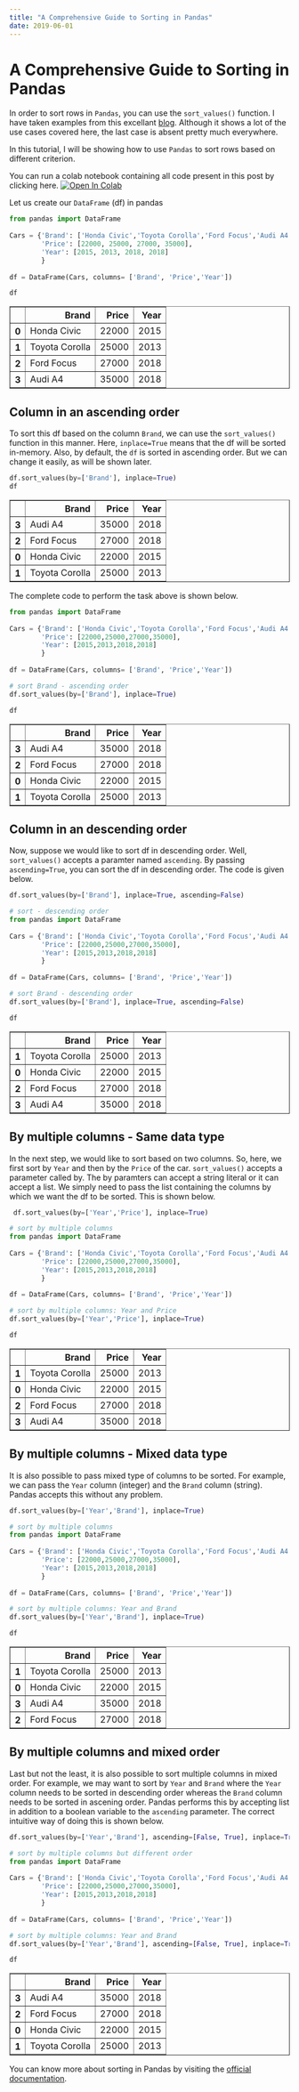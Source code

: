 ```yaml
---
title: "A Comprehensive Guide to Sorting in Pandas"
date: 2019-06-01
---
```

# A Comprehensive Guide to Sorting in Pandas

In order to sort rows in `Pandas`, you can use the `sort_values()` function. I have taken examples from this excellant [blog](https://datatofish.com/sort-pandas-dataframe/). Although it shows a lot of the use cases covered here, the last case is absent pretty much everywhere.

In this tutorial, I will be showing how to use `Pandas` to sort rows based on different criterion.

You can run a colab notebook containing all code present in this post by clicking here.
<a href="https://colab.research.google.com/gist/somnathrakshit/88a4684a1eb97b782b07a2f758ad3e3c/pandas_sort.ipynb" target="_parent"><img src="https://colab.research.google.com/assets/colab-badge.svg" alt="Open In Colab"/></a>

Let us create our `DataFrame` (df) in pandas
```python
from pandas import DataFrame
 
Cars = {'Brand': ['Honda Civic','Toyota Corolla','Ford Focus','Audi A4'],
        'Price': [22000, 25000, 27000, 35000],
        'Year': [2015, 2013, 2018, 2018]
        }
 
df = DataFrame(Cars, columns= ['Brand', 'Price','Year'])

df
```




<div>
<style scoped>
    .dataframe tbody tr th:only-of-type {
        vertical-align: middle;
    }

    .dataframe tbody tr th {
        vertical-align: top;
    }

    .dataframe thead th {
        text-align: right;
    }
</style>
<table border="1" class="dataframe">
  <thead>
    <tr style="text-align: right;">
      <th></th>
      <th>Brand</th>
      <th>Price</th>
      <th>Year</th>
    </tr>
  </thead>
  <tbody>
    <tr>
      <th>0</th>
      <td>Honda Civic</td>
      <td>22000</td>
      <td>2015</td>
    </tr>
    <tr>
      <th>1</th>
      <td>Toyota Corolla</td>
      <td>25000</td>
      <td>2013</td>
    </tr>
    <tr>
      <th>2</th>
      <td>Ford Focus</td>
      <td>27000</td>
      <td>2018</td>
    </tr>
    <tr>
      <th>3</th>
      <td>Audi A4</td>
      <td>35000</td>
      <td>2018</td>
    </tr>
  </tbody>
</table>
</div>

## Column in an ascending order
To sort this df based on the column `Brand`, we can use the `sort_values()` function in this manner. Here, `inplace=True` means that the df will be sorted in-memory. Also, by default, the `df` is sorted in ascending order. But we can change it easily, as will be shown later.

```python
df.sort_values(by=['Brand'], inplace=True)
df
```




<div>
<style scoped>
    .dataframe tbody tr th:only-of-type {
        vertical-align: middle;
    }

    .dataframe tbody tr th {
        vertical-align: top;
    }

    .dataframe thead th {
        text-align: right;
    }
</style>
<table border="1" class="dataframe">
  <thead>
    <tr style="text-align: right;">
      <th></th>
      <th>Brand</th>
      <th>Price</th>
      <th>Year</th>
    </tr>
  </thead>
  <tbody>
    <tr>
      <th>3</th>
      <td>Audi A4</td>
      <td>35000</td>
      <td>2018</td>
    </tr>
    <tr>
      <th>2</th>
      <td>Ford Focus</td>
      <td>27000</td>
      <td>2018</td>
    </tr>
    <tr>
      <th>0</th>
      <td>Honda Civic</td>
      <td>22000</td>
      <td>2015</td>
    </tr>
    <tr>
      <th>1</th>
      <td>Toyota Corolla</td>
      <td>25000</td>
      <td>2013</td>
    </tr>
  </tbody>
</table>
</div>



The complete code to perform the task above is shown below.
```python
from pandas import DataFrame
 
Cars = {'Brand': ['Honda Civic','Toyota Corolla','Ford Focus','Audi A4'],
        'Price': [22000,25000,27000,35000],
        'Year': [2015,2013,2018,2018]
        }
 
df = DataFrame(Cars, columns= ['Brand', 'Price','Year'])

# sort Brand - ascending order
df.sort_values(by=['Brand'], inplace=True)

df
```




<div>
<style scoped>
    .dataframe tbody tr th:only-of-type {
        vertical-align: middle;
    }

    .dataframe tbody tr th {
        vertical-align: top;
    }

    .dataframe thead th {
        text-align: right;
    }
</style>
<table border="1" class="dataframe">
  <thead>
    <tr style="text-align: right;">
      <th></th>
      <th>Brand</th>
      <th>Price</th>
      <th>Year</th>
    </tr>
  </thead>
  <tbody>
    <tr>
      <th>3</th>
      <td>Audi A4</td>
      <td>35000</td>
      <td>2018</td>
    </tr>
    <tr>
      <th>2</th>
      <td>Ford Focus</td>
      <td>27000</td>
      <td>2018</td>
    </tr>
    <tr>
      <th>0</th>
      <td>Honda Civic</td>
      <td>22000</td>
      <td>2015</td>
    </tr>
    <tr>
      <th>1</th>
      <td>Toyota Corolla</td>
      <td>25000</td>
      <td>2013</td>
    </tr>
  </tbody>
</table>
</div>

## Column in an descending order
Now, suppose we would like to sort df in descending order. Well, `sort_values()` accepts a paramter named `ascending`. By passing `ascending=True`, you can sort the df in descending order. The code is given below.

```python
df.sort_values(by=['Brand'], inplace=True, ascending=False)

```


```python
# sort - descending order
from pandas import DataFrame
 
Cars = {'Brand': ['Honda Civic','Toyota Corolla','Ford Focus','Audi A4'],
        'Price': [22000,25000,27000,35000],
        'Year': [2015,2013,2018,2018]
        }
 
df = DataFrame(Cars, columns= ['Brand', 'Price','Year'])

# sort Brand - descending order
df.sort_values(by=['Brand'], inplace=True, ascending=False)

df
```




<div>
<style scoped>
    .dataframe tbody tr th:only-of-type {
        vertical-align: middle;
    }

    .dataframe tbody tr th {
        vertical-align: top;
    }

    .dataframe thead th {
        text-align: right;
    }
</style>
<table border="1" class="dataframe">
  <thead>
    <tr style="text-align: right;">
      <th></th>
      <th>Brand</th>
      <th>Price</th>
      <th>Year</th>
    </tr>
  </thead>
  <tbody>
    <tr>
      <th>1</th>
      <td>Toyota Corolla</td>
      <td>25000</td>
      <td>2013</td>
    </tr>
    <tr>
      <th>0</th>
      <td>Honda Civic</td>
      <td>22000</td>
      <td>2015</td>
    </tr>
    <tr>
      <th>2</th>
      <td>Ford Focus</td>
      <td>27000</td>
      <td>2018</td>
    </tr>
    <tr>
      <th>3</th>
      <td>Audi A4</td>
      <td>35000</td>
      <td>2018</td>
    </tr>
  </tbody>
</table>
</div>

## By multiple columns - Same data type
In the next step, we would like to sort based on two columns. So, here, we first sort by `Year` and then by the `Price` of the car. `sort_values()` accepts a parameter called by. The by paramters can accept a string literal or it can accept a list. We simply need to pass the list containing the columns by which we want the df to be sorted. This is shown below.

```python
 df.sort_values(by=['Year','Price'], inplace=True)
```


```python
# sort by multiple columns
from pandas import DataFrame
 
Cars = {'Brand': ['Honda Civic','Toyota Corolla','Ford Focus','Audi A4'],
        'Price': [22000,25000,27000,35000],
        'Year': [2015,2013,2018,2018]
        }
 
df = DataFrame(Cars, columns= ['Brand', 'Price','Year'])

# sort by multiple columns: Year and Price
df.sort_values(by=['Year','Price'], inplace=True)

df
```




<div>
<style scoped>
    .dataframe tbody tr th:only-of-type {
        vertical-align: middle;
    }

    .dataframe tbody tr th {
        vertical-align: top;
    }

    .dataframe thead th {
        text-align: right;
    }
</style>
<table border="1" class="dataframe">
  <thead>
    <tr style="text-align: right;">
      <th></th>
      <th>Brand</th>
      <th>Price</th>
      <th>Year</th>
    </tr>
  </thead>
  <tbody>
    <tr>
      <th>1</th>
      <td>Toyota Corolla</td>
      <td>25000</td>
      <td>2013</td>
    </tr>
    <tr>
      <th>0</th>
      <td>Honda Civic</td>
      <td>22000</td>
      <td>2015</td>
    </tr>
    <tr>
      <th>2</th>
      <td>Ford Focus</td>
      <td>27000</td>
      <td>2018</td>
    </tr>
    <tr>
      <th>3</th>
      <td>Audi A4</td>
      <td>35000</td>
      <td>2018</td>
    </tr>
  </tbody>
</table>
</div>

## By multiple columns - Mixed data type
It is also possible to pass mixed type of columns to be sorted. For example, we can pass the `Year` column (integer) and the `Brand` column (string). Pandas accepts this without any problem.

```python
df.sort_values(by=['Year','Brand'], inplace=True)
```


```python
# sort by multiple columns
from pandas import DataFrame
 
Cars = {'Brand': ['Honda Civic','Toyota Corolla','Ford Focus','Audi A4'],
        'Price': [22000,25000,27000,35000],
        'Year': [2015,2013,2018,2018]
        }
 
df = DataFrame(Cars, columns= ['Brand', 'Price','Year'])

# sort by multiple columns: Year and Brand
df.sort_values(by=['Year','Brand'], inplace=True)

df
```




<div>
<style scoped>
    .dataframe tbody tr th:only-of-type {
        vertical-align: middle;
    }

    .dataframe tbody tr th {
        vertical-align: top;
    }

    .dataframe thead th {
        text-align: right;
    }
</style>
<table border="1" class="dataframe">
  <thead>
    <tr style="text-align: right;">
      <th></th>
      <th>Brand</th>
      <th>Price</th>
      <th>Year</th>
    </tr>
  </thead>
  <tbody>
    <tr>
      <th>1</th>
      <td>Toyota Corolla</td>
      <td>25000</td>
      <td>2013</td>
    </tr>
    <tr>
      <th>0</th>
      <td>Honda Civic</td>
      <td>22000</td>
      <td>2015</td>
    </tr>
    <tr>
      <th>3</th>
      <td>Audi A4</td>
      <td>35000</td>
      <td>2018</td>
    </tr>
    <tr>
      <th>2</th>
      <td>Ford Focus</td>
      <td>27000</td>
      <td>2018</td>
    </tr>
  </tbody>
</table>
</div>

## By multiple columns and mixed order
Last but not the least, it is also possible to sort multiple columns in mixed order. For example, we may want to sort by `Year` and `Brand` where the `Year` column needs to be sorted in descending order whereas the `Brand` column needs to be sorted in ascening order. Pandas performs this by accepting list in addition to a boolean variable to the `ascending` parameter. The correct intuitive way of doing this is shown below.

```python
df.sort_values(by=['Year','Brand'], ascending=[False, True], inplace=True)
```


```python
# sort by multiple columns but different order
from pandas import DataFrame
 
Cars = {'Brand': ['Honda Civic','Toyota Corolla','Ford Focus','Audi A4'],
        'Price': [22000,25000,27000,35000],
        'Year': [2015,2013,2018,2018]
        }
 
df = DataFrame(Cars, columns= ['Brand', 'Price','Year'])

# sort by multiple columns: Year and Brand
df.sort_values(by=['Year','Brand'], ascending=[False, True], inplace=True)

df
```




<div>
<style scoped>
    .dataframe tbody tr th:only-of-type {
        vertical-align: middle;
    }

    .dataframe tbody tr th {
        vertical-align: top;
    }

    .dataframe thead th {
        text-align: right;
    }
</style>
<table border="1" class="dataframe">
  <thead>
    <tr style="text-align: right;">
      <th></th>
      <th>Brand</th>
      <th>Price</th>
      <th>Year</th>
    </tr>
  </thead>
  <tbody>
    <tr>
      <th>3</th>
      <td>Audi A4</td>
      <td>35000</td>
      <td>2018</td>
    </tr>
    <tr>
      <th>2</th>
      <td>Ford Focus</td>
      <td>27000</td>
      <td>2018</td>
    </tr>
    <tr>
      <th>0</th>
      <td>Honda Civic</td>
      <td>22000</td>
      <td>2015</td>
    </tr>
    <tr>
      <th>1</th>
      <td>Toyota Corolla</td>
      <td>25000</td>
      <td>2013</td>
    </tr>
  </tbody>
</table>
</div>

You can know more about sorting in Pandas by visiting the [official documentation](https://pandas.pydata.org/pandas-docs/stable/reference/api/pandas.DataFrame.sort_values.html).

<script async src="https://comments.app/js/widget.js?3" data-comments-app-website="u3US6zJB" data-limit="5" data-color="343638"></script>